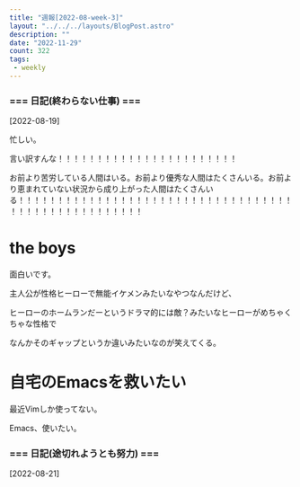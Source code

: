 ```yaml
---
title: "週報[2022-08-week-3]"
layout: "../../../layouts/BlogPost.astro"
description: ""
date: "2022-11-29"
count: 322
tags:
 - weekly
---
```





### === 日記(終わらない仕事) ===

[2022-08-19]

忙しい。

言い訳すんな！！！！！！！！！！！！！！！！！！！！！！！

お前より苦労している人間はいる。お前より優秀な人間はたくさんいる。お前より恵まれていない状況から成り上がった人間はたくさんいる！！！！！！！！！！！！！！！！！！！！！！！！！！！！！！！！！！！！！！！！！！！！！！！！！！！！

# the boys

面白いです。

主人公が性格ヒーローで無能イケメンみたいなやつなんだけど、

ヒーローのホームランだーというドラマ的には敵？みたいなヒーローがめちゃくちゃな性格で

なんかそのギャップというか違いみたいなのが笑えてくる。

# 自宅のEmacsを救いたい

最近Vimしか使ってない。

Emacs、使いたい。


### === 日記(途切れようとも努力) ===

[2022-08-21]
